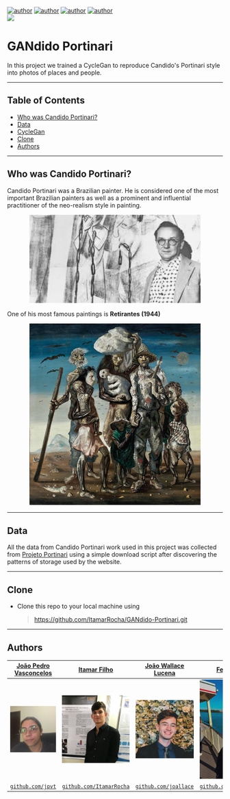[![author](https://img.shields.io/badge/author-felipehonorato1-purple.svg)](https://github.com/felipehonorato1)
[![author](https://img.shields.io/badge/author-ItamarRocha-black.svg)](https://github.com/ItamarRocha) 
[![author](https://img.shields.io/badge/author-joallace-blue.svg)](https://github.com/joallace) 
[![author](https://img.shields.io/badge/author-jpvt-yellow.svg)](https://github.com/jpvt)  
[![](https://img.shields.io/badge/python-3.7+-cyan.svg)](https://www.python.org/downloads/release/python-365/)

# GANdido Portinari

In this project we trained a CycleGan to reproduce Candido's Portinari style into photos of places and people.

---

## Table of Contents
- [Who was Candido Portinari?](#who-was-candido-portinari?)
- [Data](#data)
- [CycleGan](#cyclegan)
- [Clone](#clone)
- [Authors](#authors)

---

## Who was Candido Portinari?

Candido Portinari was a Brazilian painter. He is considered one of the most important Brazilian painters as well as a prominent and influential practitioner of the neo-realism style in painting.

<p align="center">
    <img src="imgs/candido.jpeg" width="400">
</p>

One of his most famous paintings is **Retirantes (1944)**

<p align="center">
    <img src="imgs/retirantes.jpg" width="400px">
</p>

---

## Data

All the data from Candido Portinari work used in this project was collected from [Projeto Portinari](http://www.portinari.org.br/) using a simple download script after discovering the patterns of storage used by the website.

---

## Clone

- Clone this repo to your local machine using
    > https://github.com/ItamarRocha/GANdido-Portinari.git

---
## Authors

|<a href="https://www.linkedin.com/in/jpvt/" target="_blank">**João Pedro Vasconcelos**</a> | <a href="https://linkedin.com/in/itamarrocha" target="_blank">**Itamar Filho**</a>      |<a href="https://www.linkedin.com/in/jo%C3%A3o-wallace-b821bb1b0/" target="_blank">**João Wallace Lucena**</a> | <a href="https://www.linkedin.com/in/felipehonoratodesousa/" target="_blank">**Felipe Honorato**</a>      |
|:-----------------------------------------------------------------------------------------:|:---------------------------------------------------------------------------------------:|:-----------------------------------------------------------------------------------------:|:---------------------------------------------------------------------------------------:| 
|                   <img src="imgs/jp.png" width="200px"> </img>                            |               <img src="imgs/itamar.png" width="200px"> </img>                          |                   <img src="imgs/wallace.png" width="200px"> </img>                            |               <img src="imgs/felipe.png" width="200px"> </img>                          |
|               <a href="http://github.com/jpvt" target="_blank">`github.com/jpvt`</a>      |  <a href="https://github.com/ItamarRocha" target="_blank">`github.com/ItamarRocha`</a>  |               <a href="http://github.com/joallace" target="_blank">`github.com/joallace`</a>      |  <a href="https://github.com/Felipehonorato1" target="_blank">`github.com/Felipehonorato1`</a>  |
